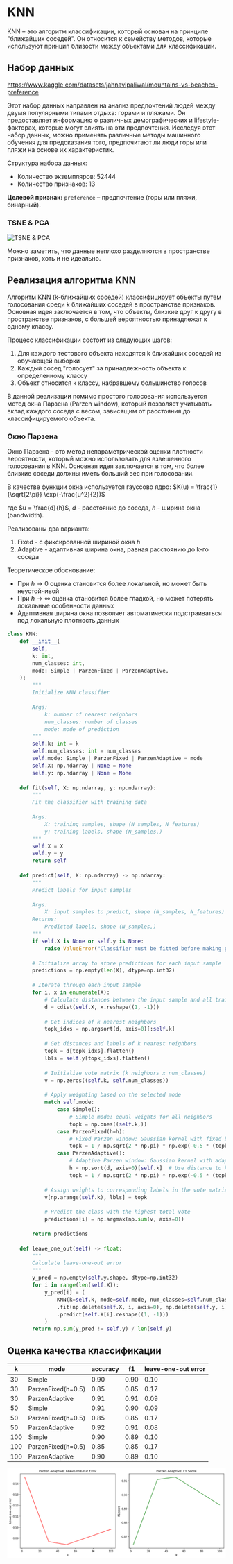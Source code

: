 # KNN

KNN – это алгоритм классификации, который основан на принципе "ближайших соседей". Он относится к семейству методов, которые используют принцип близости между объектами для классификации.

## Набор данных

https://www.kaggle.com/datasets/jahnavipaliwal/mountains-vs-beaches-preference

Этот набор данных направлен на анализ предпочтений людей между двумя популярными типами отдыха: горами и пляжами. Он предоставляет информацию о различных демографических и lifestyle-факторах, которые могут влиять на эти предпочтения. Исследуя этот набор данных, можно применять различные методы машинного обучения для предсказания того, предпочитают ли люди горы или пляжи на основе их характеристик.

Структура набора данных:

- Количество экземпляров: 52444
- Количество признаков: 13

**Целевой признак:** `preference` – предпочтение (горы или пляжи, бинарный).

### TSNE & PCA

![TSNE & PCA](./assets/visuals.png)

Можно заметить, что данные неплохо разделяются в пространстве признаков, хоть и не идеально.

## Реализация алгоритма KNN

Алгоритм KNN (k-ближайших соседей) классифицирует объекты путем голосования среди k ближайших соседей в пространстве признаков. Основная идея заключается в том, что объекты, близкие друг к другу в пространстве признаков, с большей вероятностью принадлежат к одному классу.

Процесс классификации состоит из следующих шагов:
1. Для каждого тестового объекта находятся k ближайших соседей из обучающей выборки
2. Каждый сосед "голосует" за принадлежность объекта к определенному классу
3. Объект относится к классу, набравшему большинство голосов

В данной реализации помимо простого голосования используется метод окна Парзена (Parzen window), который позволяет учитывать вклад каждого соседа с весом, зависящим от расстояния до классифицируемого объекта.

### Окно Парзена

Окно Парзена - это метод непараметрической оценки плотности вероятности, который можно использовать для взвешенного голосования в KNN. Основная идея заключается в том, что более близкие соседи должны иметь больший вес при голосовании.

В качестве функции окна используется гауссово ядро:
$K(u) = \frac{1}{\sqrt{2\pi}} \exp(-\frac{u^2}{2})$

где $u = \frac{d}{h}$, $d$ - расстояние до соседа, $h$ - ширина окна (bandwidth).

Реализованы два варианта:
1. Fixed - с фиксированной шириной окна $h$
2. Adaptive - адаптивная ширина окна, равная расстоянию до k-го соседа

Теоретическое обоснование:
- При $h \to 0$ оценка становится более локальной, но может быть неустойчивой
- При $h \to \infty$ оценка становится более гладкой, но может потерять локальные особенности данных
- Адаптивная ширина окна позволяет автоматически подстраиваться под локальную плотность данных


```python
class KNN:
    def __init__(
        self,
        k: int,
        num_classes: int,
        mode: Simple | ParzenFixed | ParzenAdaptive,
    ):
        """
        Initialize KNN classifier

        Args:
            k: number of nearest neighbors
            num_classes: number of classes
            mode: mode of prediction
        """
        self.k: int = k
        self.num_classes: int = num_classes
        self.mode: Simple | ParzenFixed | ParzenAdaptive = mode
        self.X: np.ndarray | None = None
        self.y: np.ndarray | None = None

    def fit(self, X: np.ndarray, y: np.ndarray):
        """
        Fit the classifier with training data

        Args:
            X: training samples, shape (N_samples, N_features)
            y: training labels, shape (N_samples,)
        """
        self.X = X
        self.y = y
        return self

    def predict(self, X: np.ndarray) -> np.ndarray:
        """
        Predict labels for input samples

        Args:
            X: input samples to predict, shape (N_samples, N_features)
        Returns:
            Predicted labels, shape (N_samples,)
        """
        if self.X is None or self.y is None:
            raise ValueError("Classifier must be fitted before making predictions")

        # Initialize array to store predictions for each input sample
        predictions = np.empty(len(X), dtype=np.int32)

        # Iterate through each input sample
        for i, x in enumerate(X):
            # Calculate distances between the input sample and all training samples
            d = cdist(self.X, x.reshape((1, -1)))

            # Get indices of k nearest neighbors
            topk_idxs = np.argsort(d, axis=0)[:self.k]

            # Get distances and labels of k nearest neighbors
            topk = d[topk_idxs].flatten()
            lbls = self.y[topk_idxs].flatten()

            # Initialize vote matrix (k neighbors x num_classes)
            v = np.zeros((self.k, self.num_classes))

            # Apply weighting based on the selected mode
            match self.mode:
                case Simple():
                    # Simple mode: equal weights for all neighbors
                    topk = np.ones((self.k,))
                case ParzenFixed(h=h):
                    # Fixed Parzen window: Gaussian kernel with fixed bandwidth
                    topk = 1 / np.sqrt(2 * np.pi) * np.exp(-0.5 * (topk / h) ** 2)
                case ParzenAdaptive():
                    # Adaptive Parzen window: Gaussian kernel with adaptive bandwidth
                    h = np.sort(d, axis=0)[self.k]  # Use distance to k-th neighbor as bandwidth
                    topk = 1 / np.sqrt(2 * np.pi) * np.exp(-0.5 * (topk / h) ** 2)

            # Assign weights to corresponding labels in the vote matrix
            v[np.arange(self.k), lbls] = topk

            # Predict the class with the highest total vote
            predictions[i] = np.argmax(np.sum(v, axis=0))

        return predictions

    def leave_one_out(self) -> float:
        """
        Calculate leave-one-out error
        """
        y_pred = np.empty(self.y.shape, dtype=np.int32)
        for i in range(len(self.X)):
            y_pred[i] = (
                KNN(k=self.k, mode=self.mode, num_classes=self.num_classes)
                .fit(np.delete(self.X, i, axis=0), np.delete(self.y, i))
                .predict(self.X[i].reshape((1, -1)))
            )
        return np.sum(y_pred != self.y) / len(self.y)

```

## Оценка качества классификации

| k | mode | accuracy | f1 | leave-one-out error |
| --- | --- | --- | --- | --- |
| 30 | Simple | 0.90 | 0.90 | 0.10 |
| 30 | ParzenFixed(h=0.5) | 0.85 | 0.85 | 0.17 |
| 30 | ParzenAdaptive | 0.91 | 0.91 | 0.09 |
| 50 | Simple | 0.91 | 0.90 | 0.09 |
| 50 | ParzenFixed(h=0.5) | 0.85 | 0.85 | 0.17 |
| 50 | ParzenAdaptive | 0.92 | 0.91 | 0.08 |
| 100 | Simple | 0.90 | 0.89 | 0.10 |
| 100 | ParzenFixed(h=0.5) | 0.85 | 0.85 | 0.17 |
| 100 | ParzenAdaptive | 0.90 | 0.89 | 0.10 |

![Parzen Adaptive](./assets/parzen_adaptive_results.png)
